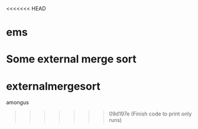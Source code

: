 <<<<<<< HEAD
# ems
Some external merge sort
=======
# externalmergesort
amongus
>>>>>>> 09d197e (Finish code to print only runs)
